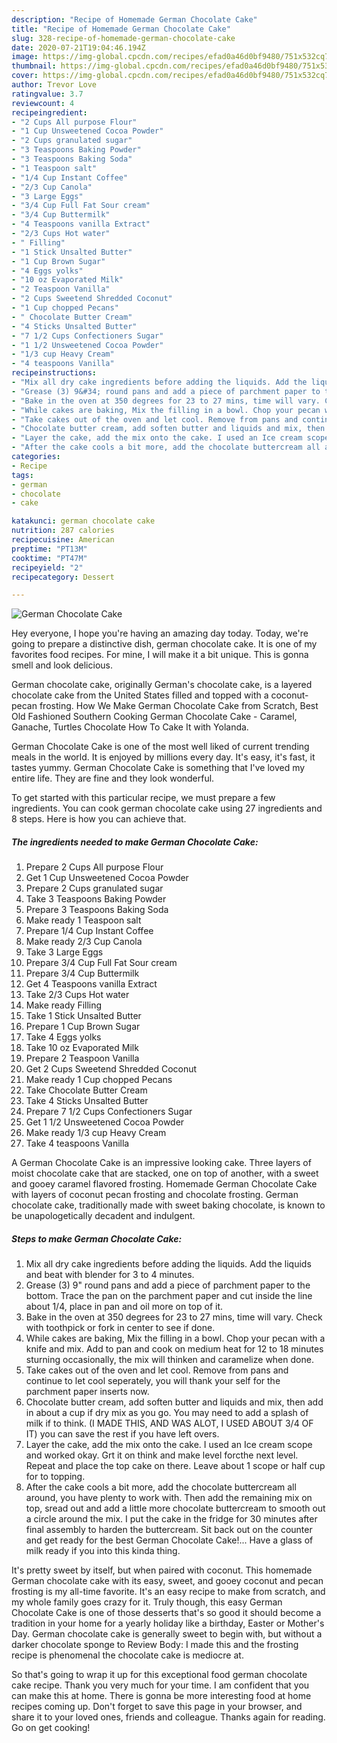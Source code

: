 ```yaml
---
description: "Recipe of Homemade German Chocolate Cake"
title: "Recipe of Homemade German Chocolate Cake"
slug: 328-recipe-of-homemade-german-chocolate-cake
date: 2020-07-21T19:04:46.194Z
image: https://img-global.cpcdn.com/recipes/efad0a46d0bf9480/751x532cq70/german-chocolate-cake-recipe-main-photo.jpg
thumbnail: https://img-global.cpcdn.com/recipes/efad0a46d0bf9480/751x532cq70/german-chocolate-cake-recipe-main-photo.jpg
cover: https://img-global.cpcdn.com/recipes/efad0a46d0bf9480/751x532cq70/german-chocolate-cake-recipe-main-photo.jpg
author: Trevor Love
ratingvalue: 3.7
reviewcount: 4
recipeingredient:
- "2 Cups All purpose Flour"
- "1 Cup Unsweetened Cocoa Powder"
- "2 Cups granulated sugar"
- "3 Teaspoons Baking Powder"
- "3 Teaspoons Baking Soda"
- "1 Teaspoon salt"
- "1/4 Cup Instant Coffee"
- "2/3 Cup Canola"
- "3 Large Eggs"
- "3/4 Cup Full Fat Sour cream"
- "3/4 Cup Buttermilk"
- "4 Teaspoons vanilla Extract"
- "2/3 Cups Hot water"
- " Filling"
- "1 Stick Unsalted Butter"
- "1 Cup Brown Sugar"
- "4 Eggs yolks"
- "10 oz Evaporated Milk"
- "2 Teaspoon Vanilla"
- "2 Cups Sweetend Shredded Coconut"
- "1 Cup chopped Pecans"
- " Chocolate Butter Cream"
- "4 Sticks Unsalted Butter"
- "7 1/2 Cups Confectioners Sugar"
- "1 1/2 Unsweetened Cocoa Powder"
- "1/3 cup Heavy Cream"
- "4 teaspoons Vanilla"
recipeinstructions:
- "Mix all dry cake ingredients before adding the liquids. Add the liquids and beat with blender for 3 to 4 minutes."
- "Grease (3) 9&#34; round pans and add a piece of parchment paper to the bottom. Trace the pan on the parchment paper and cut inside the line about 1/4, place in pan and oil more on top of it."
- "Bake in the oven at 350 degrees for 23 to 27 mins, time will vary. Check with toothpick or fork in center to see if done."
- "While cakes are baking, Mix the filling in a bowl. Chop your pecan with a knife and mix. Add to pan and cook on medium heat for 12 to 18 minutes sturning occasionally, the mix will thinken and caramelize when done."
- "Take cakes out of the oven and let cool. Remove from pans and continue to let cool seperately, you will thank your self for the parchment paper inserts now."
- "Chocolate butter cream, add soften butter and liquids and mix, then add in about a cup if dry mix as you go. You may need to add a splash of milk if to think. (I MADE THIS, AND WAS ALOT, I USED ABOUT 3/4 OF IT) you can save the rest if you have left overs."
- "Layer the cake, add the mix onto the cake. I used an Ice cream scope and worked okay. Grt it on think and make level forcthe next level. Repeat and place the top cake on there. Leave about 1 scope or half cup for to topping."
- "After the cake cools a bit more, add the chocolate buttercream all around, you have plenty to work with. Then add the remaining mix on top, sread out and add a little more chocolate buttercream to smooth out a circle around the mix. I put the cake in the fridge for 30 minutes after final assembly to harden the buttercream. Sit back out on the counter and get ready for the best German Chocolate Cake!... Have a glass of milk ready if you into this kinda thing."
categories:
- Recipe
tags:
- german
- chocolate
- cake

katakunci: german chocolate cake 
nutrition: 287 calories
recipecuisine: American
preptime: "PT13M"
cooktime: "PT47M"
recipeyield: "2"
recipecategory: Dessert

---
```



![German Chocolate Cake](https://img-global.cpcdn.com/recipes/efad0a46d0bf9480/751x532cq70/german-chocolate-cake-recipe-main-photo.jpg)

Hey everyone, I hope you're having an amazing day today. Today, we're going to prepare a distinctive dish, german chocolate cake. It is one of my favorites food recipes. For mine, I will make it a bit unique. This is gonna smell and look delicious.

German chocolate cake, originally German&#39;s chocolate cake, is a layered chocolate cake from the United States filled and topped with a coconut-pecan frosting. How We Make German Chocolate Cake from Scratch, Best Old Fashioned Southern Cooking German Chocolate Cake - Caramel, Ganache, Turtles Chocolate How To Cake It with Yolanda.

German Chocolate Cake is one of the most well liked of current trending meals in the world. It is enjoyed by millions every day. It's easy, it's fast, it tastes yummy. German Chocolate Cake is something that I've loved my entire life. They are fine and they look wonderful.


To get started with this particular recipe, we must prepare a few ingredients. You can cook german chocolate cake using 27 ingredients and 8 steps. Here is how you can achieve that.

<!--inarticleads1-->

##### The ingredients needed to make German Chocolate Cake:

1. Prepare 2 Cups All purpose Flour
1. Get 1 Cup Unsweetened Cocoa Powder
1. Prepare 2 Cups granulated sugar
1. Take 3 Teaspoons Baking Powder
1. Prepare 3 Teaspoons Baking Soda
1. Make ready 1 Teaspoon salt
1. Prepare 1/4 Cup Instant Coffee
1. Make ready 2/3 Cup Canola
1. Take 3 Large Eggs
1. Prepare 3/4 Cup Full Fat Sour cream
1. Prepare 3/4 Cup Buttermilk
1. Get 4 Teaspoons vanilla Extract
1. Take 2/3 Cups Hot water
1. Make ready  Filling
1. Take 1 Stick Unsalted Butter
1. Prepare 1 Cup Brown Sugar
1. Take 4 Eggs yolks
1. Take 10 oz Evaporated Milk
1. Prepare 2 Teaspoon Vanilla
1. Get 2 Cups Sweetend Shredded Coconut
1. Make ready 1 Cup chopped Pecans
1. Take  Chocolate Butter Cream
1. Take 4 Sticks Unsalted Butter
1. Prepare 7 1/2 Cups Confectioners Sugar
1. Get 1 1/2 Unsweetened Cocoa Powder
1. Make ready 1/3 cup Heavy Cream
1. Take 4 teaspoons Vanilla


A German Chocolate Cake is an impressive looking cake. Three layers of moist chocolate cake that are stacked, one on top of another, with a sweet and gooey caramel flavored frosting. Homemade German Chocolate Cake with layers of coconut pecan frosting and chocolate frosting. German chocolate cake, traditionally made with sweet baking chocolate, is known to be unapologetically decadent and indulgent. 

<!--inarticleads2-->

##### Steps to make German Chocolate Cake:

1. Mix all dry cake ingredients before adding the liquids. Add the liquids and beat with blender for 3 to 4 minutes.
1. Grease (3) 9&#34; round pans and add a piece of parchment paper to the bottom. Trace the pan on the parchment paper and cut inside the line about 1/4, place in pan and oil more on top of it.
1. Bake in the oven at 350 degrees for 23 to 27 mins, time will vary. Check with toothpick or fork in center to see if done.
1. While cakes are baking, Mix the filling in a bowl. Chop your pecan with a knife and mix. Add to pan and cook on medium heat for 12 to 18 minutes sturning occasionally, the mix will thinken and caramelize when done.
1. Take cakes out of the oven and let cool. Remove from pans and continue to let cool seperately, you will thank your self for the parchment paper inserts now.
1. Chocolate butter cream, add soften butter and liquids and mix, then add in about a cup if dry mix as you go. You may need to add a splash of milk if to think. (I MADE THIS, AND WAS ALOT, I USED ABOUT 3/4 OF IT) you can save the rest if you have left overs.
1. Layer the cake, add the mix onto the cake. I used an Ice cream scope and worked okay. Grt it on think and make level forcthe next level. Repeat and place the top cake on there. Leave about 1 scope or half cup for to topping.
1. After the cake cools a bit more, add the chocolate buttercream all around, you have plenty to work with. Then add the remaining mix on top, sread out and add a little more chocolate buttercream to smooth out a circle around the mix. I put the cake in the fridge for 30 minutes after final assembly to harden the buttercream. Sit back out on the counter and get ready for the best German Chocolate Cake!... Have a glass of milk ready if you into this kinda thing.


It&#39;s pretty sweet by itself, but when paired with coconut. This homemade German chocolate cake with its easy, sweet, and gooey coconut and pecan frosting is my all-time favorite. It&#39;s an easy recipe to make from scratch, and my whole family goes crazy for it. Truly though, this easy German Chocolate Cake is one of those desserts that&#39;s so good it should become a tradition in your home for a yearly holiday like a birthday, Easter or Mother&#39;s Day. German chocolate cake is generally sweet to begin with, but without a darker chocolate sponge to Review Body: I made this and the frosting recipe is phenomenal the chocolate cake is mediocre at. 

So that's going to wrap it up for this exceptional food german chocolate cake recipe. Thank you very much for your time. I am confident that you can make this at home. There is gonna be more interesting food at home recipes coming up. Don't forget to save this page in your browser, and share it to your loved ones, friends and colleague. Thanks again for reading. Go on get cooking!
